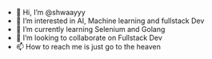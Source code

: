 - 👋 Hi, I’m @shwaayyy
- 👀 I’m interested in AI, Machine learning and fullstack Dev
- 🌱 I’m currently learning Selenium and Golang
- 💞️ I’m looking to collaborate on Fullstack Dev
- 📫 How to reach me is just go to the heaven

<!---
shwaayyy/shwaayyy is a ✨ special ✨ repository because its `README.md` (this file) appears on your GitHub profile.
You can click the Preview link to take a look at your changes.
--->
